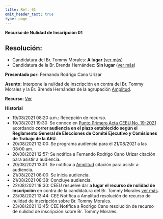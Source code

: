 ```yaml
---
title: Ref. 01
omit_header_text: true
type: page
---
```


**Recurso de Nulidad de Inscripción 01**

## Resolución:

* Candidatura del Br. Tommy Morales: **A lugar** ([ver más](https://drive.google.com/file/d/1ESN3fPRendPJBFyovuDFfqjcgquIbo8A/view?usp=sharin))
* Candidatura de la Br. Brenda Hernández: **Sin lugar** ([ver más](https://drive.google.com/file/d/1Gb2-PAkKOk0VrzJs_ckc90JGVpEBpWKw/view?usp=sharing))

**Presentado por:** Fernando Rodrigo Cano Urizar

**Asunto:** Interpone la nulidad de inscripción en contra del Br. Tommy Morales y la Br. Brenda Hernández de la agrupación [Amplitud](/agrupaciones/amplitud).

**Recurso**: [Ver](https://drive.google.com/drive/folders/15pyhwTGMas-3byerdxEcaIRdDz-RxXW0?usp=sharing)

**Historial**

* 19/08/2021 08:20 a.m.: Recepción de recurso.
* 19/08/2021 19:30: Se conoce en [Punto Primero Acta CEEU No. 19-2021](/actas/19/) acordando **correr audiencia en el plazo establecido según el Reglamento General de Elecciones de Comité Ejecutivo y Comisiones de Trabajo de la AEU**.
* 20/08/2021 12:00: Se programa audiencia para el 21/08/2021 a las 08:00 am.
* 20/08/2021 12:57: Se notifica a Fernando Rodrigo Cano Urizar citación para asistir a audiencia.
* 20/08/2021 13:01: Se notifica a [Amplitud](/agrupaciones/amplitud) citación para asistir a audiencia.
* 21/08/2021 08:00: Se inicia audiencia.
* 21/08/2021 08:38: Concluye audiencia.
* 22/08/2021 18:30: CEEU resuelve dar **a lugar el recurso de nulidad de inscripción** en contra de la candidatura del Br. Tommy Morales [ver más](https://drive.google.com/file/d/1ESN3fPRendPJBFyovuDFfqjcgquIbo8A/view?usp=sharing).
* 23/08/2021 13:44: CEE Notifica a Amplitud resolución de recurso de nulidad de inscripción sobre Br. Tommy Morales.
* 23/08/2021 13:45: CEE Notifica a Rodrigo Cano resolución de recurso de nulidad de inscripción sobre Br. Tommy Morales.
